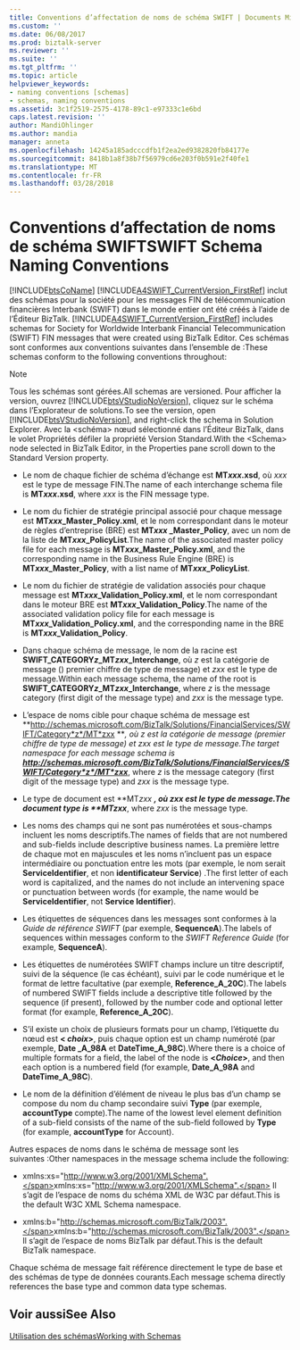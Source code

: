 ```yaml
---
title: Conventions d’affectation de noms de schéma SWIFT | Documents Microsoft
ms.custom: ''
ms.date: 06/08/2017
ms.prod: biztalk-server
ms.reviewer: ''
ms.suite: ''
ms.tgt_pltfrm: ''
ms.topic: article
helpviewer_keywords:
- naming conventions [schemas]
- schemas, naming conventions
ms.assetid: 3c1f2519-2575-4178-89c1-e97333c1e6bd
caps.latest.revision: ''
author: MandiOhlinger
ms.author: mandia
manager: anneta
ms.openlocfilehash: 14245a185adcccdfb1f2ea2ed9382820fb84177e
ms.sourcegitcommit: 8418b1a8f38b7f56979cd6e203f0b591e2f40fe1
ms.translationtype: MT
ms.contentlocale: fr-FR
ms.lasthandoff: 03/28/2018
---
```

# <a name="swift-schema-naming-conventions"></a><span data-ttu-id="76481-102">Conventions d’affectation de noms de schéma SWIFT</span><span class="sxs-lookup"><span data-stu-id="76481-102">SWIFT Schema Naming Conventions</span></span>
[!INCLUDE[btsCoName](../../includes/btsconame-md.md)]<span data-ttu-id="76481-103"> [!INCLUDE[A4SWIFT_CurrentVersion_FirstRef](../../includes/a4swift-currentversion-firstref-md.md)] inclut des schémas pour la société pour les messages FIN de télécommunication financières Interbank (SWIFT) dans le monde entier ont été créés à l’aide de l’Éditeur BizTalk.</span><span class="sxs-lookup"><span data-stu-id="76481-103"> [!INCLUDE[A4SWIFT_CurrentVersion_FirstRef](../../includes/a4swift-currentversion-firstref-md.md)] includes schemas for Society for Worldwide Interbank Financial Telecommunication (SWIFT) FIN messages that were created using BizTalk Editor.</span></span> <span data-ttu-id="76481-104">Ces schémas sont conformes aux conventions suivantes dans l’ensemble de :</span><span class="sxs-lookup"><span data-stu-id="76481-104">These schemas conform to the following conventions throughout:</span></span>  
  
> [!NOTE]
>  <span data-ttu-id="76481-105">Tous les schémas sont gérées.</span><span class="sxs-lookup"><span data-stu-id="76481-105">All schemas are versioned.</span></span> <span data-ttu-id="76481-106">Pour afficher la version, ouvrez [!INCLUDE[btsVStudioNoVersion](../../includes/btsvstudionoversion-md.md)], cliquez sur le schéma dans l’Explorateur de solutions.</span><span class="sxs-lookup"><span data-stu-id="76481-106">To see the version, open [!INCLUDE[btsVStudioNoVersion](../../includes/btsvstudionoversion-md.md)], and right-click the schema in Solution Explorer.</span></span> <span data-ttu-id="76481-107">Avec la \<schéma\> nœud sélectionné dans l’Éditeur BizTalk, dans le volet Propriétés défiler la propriété Version Standard.</span><span class="sxs-lookup"><span data-stu-id="76481-107">With the \<Schema\> node selected in BizTalk Editor, in the Properties pane scroll down to the Standard Version property.</span></span>  
  
-   <span data-ttu-id="76481-108">Le nom de chaque fichier de schéma d’échange est **MT*xxx*.xsd**, où *xxx* est le type de message FIN.</span><span class="sxs-lookup"><span data-stu-id="76481-108">The name of each interchange schema file is **MT*xxx*.xsd**, where *xxx* is the FIN message type.</span></span>  
  
-   <span data-ttu-id="76481-109">Le nom du fichier de stratégie principal associé pour chaque message est **MT*xxx*_Master_Policy.xml**, et le nom correspondant dans le moteur de règles d’entreprise (BRE) est **MT*xxx* _Master_Policy**, avec un nom de la liste de **MT*xxx*_PolicyList**.</span><span class="sxs-lookup"><span data-stu-id="76481-109">The name of the associated master policy file for each message is **MT*xxx*_Master_Policy.xml**, and the corresponding name in the Business Rule Engine (BRE) is **MT*xxx*_Master_Policy**, with a list name of **MT*xxx*_PolicyList**.</span></span>  
  
-   <span data-ttu-id="76481-110">Le nom du fichier de stratégie de validation associés pour chaque message est **MT*xxx*_Validation_Policy.xml**, et le nom correspondant dans le moteur BRE est **MT*xxx*_Validation_Policy**.</span><span class="sxs-lookup"><span data-stu-id="76481-110">The name of the associated validation policy file for each message is **MT*xxx*_Validation_Policy.xml**, and the corresponding name in the BRE is **MT*xxx*_Validation_Policy**.</span></span>  
  
-   <span data-ttu-id="76481-111">Dans chaque schéma de message, le nom de la racine est **SWIFT_CATEGORY*z*_MT*zxx*_Interchange**, où *z* est la catégorie de message () premier chiffre de type de message) et *zxx* est le type de message.</span><span class="sxs-lookup"><span data-stu-id="76481-111">Within each message schema, the name of the root is **SWIFT_CATEGORY*z*_MT*zxx*_Interchange**, where *z* is the message category (first digit of the message type) and *zxx* is the message type.</span></span>  
  
-   <span data-ttu-id="76481-112">L’espace de noms cible pour chaque schéma de message est **http://schemas.microsoft.com/BizTalk/Solutions/FinancialServices/SWIFT/Category*z*/MT*zxx ***, où *z* est la catégorie de message (premier chiffre de type de message) et *zxx* est le type de message.</span><span class="sxs-lookup"><span data-stu-id="76481-112">The target namespace for each message schema is **http://schemas.microsoft.com/BizTalk/Solutions/FinancialServices/SWIFT/Category*z*/MT*zxx***, where *z* is the message category (first digit of the message type) and *zxx* is the message type.</span></span>  
  
-   <span data-ttu-id="76481-113">Le type de document est **MT*zxx ***, où *zxx* est le type de message.</span><span class="sxs-lookup"><span data-stu-id="76481-113">The document type is **MT*zxx***, where *zxx* is the message type.</span></span>  
  
-   <span data-ttu-id="76481-114">Les noms des champs qui ne sont pas numérotées et sous-champs incluent les noms descriptifs.</span><span class="sxs-lookup"><span data-stu-id="76481-114">The names of fields that are not numbered and sub-fields include descriptive business names.</span></span> <span data-ttu-id="76481-115">La première lettre de chaque mot en majuscules et les noms n’incluent pas un espace intermédiaire ou ponctuation entre les mots (par exemple, le nom serait **ServiceIdentifier**, et non **identificateur Service**) .</span><span class="sxs-lookup"><span data-stu-id="76481-115">The first letter of each word is capitalized, and the names do not include an intervening space or punctuation between words (for example, the name would be **ServiceIdentifier**, not **Service Identifier**).</span></span>  
  
-   <span data-ttu-id="76481-116">Les étiquettes de séquences dans les messages sont conformes à la *Guide de référence SWIFT* (par exemple, **SequenceA**).</span><span class="sxs-lookup"><span data-stu-id="76481-116">The labels of sequences within messages conform to the *SWIFT Reference Guide* (for example, **SequenceA**).</span></span>  
  
-   <span data-ttu-id="76481-117">Les étiquettes de numérotées SWIFT champs inclure un titre descriptif, suivi de la séquence (le cas échéant), suivi par le code numérique et le format de lettre facultative (par exemple, **Reference_A_20C**).</span><span class="sxs-lookup"><span data-stu-id="76481-117">The labels of numbered SWIFT fields include a descriptive title followed by the sequence (if present), followed by the number code and optional letter format (for example, **Reference_A_20C**).</span></span>  
  
-   <span data-ttu-id="76481-118">S’il existe un choix de plusieurs formats pour un champ, l’étiquette du nœud est  **\< *choix*\>**, puis chaque option est un champ numéroté (par exemple, **Date _A_98A** et **DateTime_A_98C**).</span><span class="sxs-lookup"><span data-stu-id="76481-118">Where there is a choice of multiple formats for a field, the label of the node is **\<*Choice*\>**, and then each option is a numbered field (for example, **Date_A_98A** and **DateTime_A_98C**).</span></span>  
  
-   <span data-ttu-id="76481-119">Le nom de la définition d’élément de niveau le plus bas d’un champ se compose du nom du champ secondaire suivi **Type** (par exemple, **accountType** compte).</span><span class="sxs-lookup"><span data-stu-id="76481-119">The name of the lowest level element definition of a sub-field consists of the name of the sub-field followed by **Type** (for example, **accountType** for Account).</span></span>  
  
 <span data-ttu-id="76481-120">Autres espaces de noms dans le schéma de message sont les suivantes :</span><span class="sxs-lookup"><span data-stu-id="76481-120">Other namespaces in the message schema include the following:</span></span>  
  
-   <span data-ttu-id="76481-121">xmlns:xs="http://www.w3.org/2001/XMLSchema".</span><span class="sxs-lookup"><span data-stu-id="76481-121">xmlns:xs="http://www.w3.org/2001/XMLSchema".</span></span> <span data-ttu-id="76481-122">Il s’agit de l’espace de noms du schéma XML de W3C par défaut.</span><span class="sxs-lookup"><span data-stu-id="76481-122">This is the default W3C XML Schema namespace.</span></span>  
  
-   <span data-ttu-id="76481-123">xmlns:b="http://schemas.microsoft.com/BizTalk/2003".</span><span class="sxs-lookup"><span data-stu-id="76481-123">xmlns:b="http://schemas.microsoft.com/BizTalk/2003".</span></span> <span data-ttu-id="76481-124">Il s’agit de l’espace de noms BizTalk par défaut.</span><span class="sxs-lookup"><span data-stu-id="76481-124">This is the default BizTalk namespace.</span></span>  
  
 <span data-ttu-id="76481-125">Chaque schéma de message fait référence directement le type de base et des schémas de type de données courants.</span><span class="sxs-lookup"><span data-stu-id="76481-125">Each message schema directly references the base type and common data type schemas.</span></span>  
  
## <a name="see-also"></a><span data-ttu-id="76481-126">Voir aussi</span><span class="sxs-lookup"><span data-stu-id="76481-126">See Also</span></span>  
 [<span data-ttu-id="76481-127">Utilisation des schémas</span><span class="sxs-lookup"><span data-stu-id="76481-127">Working with Schemas</span></span>](../../adapters-and-accelerators/accelerator-swift/working-with-schemas.md)